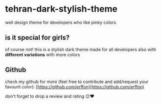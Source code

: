 # tehran-dark-stylish-theme

well design theme for developers who like pinky colors

## is it special for girls?

of course not! this is a stylish dark theme made for all developers also with **different variations** with more colors

## Github

check my github for more (feel free to contribute and add/request your favourit color):
[https://github.com/erffon](https://github.com/erffon)

don't forget to drop a review and rating 😉❤️

